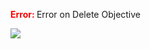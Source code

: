 

<span style="color:red"><b> Error: </b></span> Error on   Delete Objective
      

![](https://storage.googleapis.com/fluxble-reporting/screenShot62866V4moMoW59ec.png?authuser=1)